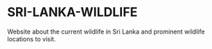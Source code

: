 # SRI-LANKA-WILDLIFE
Website about the current wildlife in Sri Lanka and prominent wildlife locations to visit.
